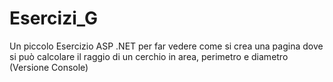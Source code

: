 # Esercizi_G
Un piccolo Esercizio ASP .NET per far vedere come si crea una pagina dove si può calcolare il raggio di un cerchio in area,  perimetro e diametro (Versione Console)
